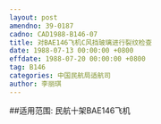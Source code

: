 ```yaml
---
layout: post
amendno: 39-0187
cadno: CAD1988-B146-07
title: 对BAE146飞机C风挡玻璃进行裂纹检查
date: 1988-07-13 00:00:00 +0800
effdate: 1988-07-20 00:00:00 +0800
tag: B146
categories: 中国民航局适航司
author: 李丽琪
---
```


##适用范围:
民航十架BAE146飞机

